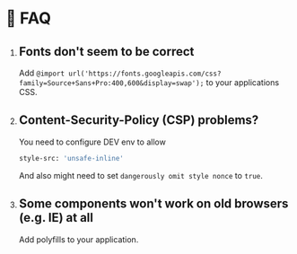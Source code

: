 # 🔮 FAQ

1. ## Fonts don't seem to be correct

   Add `@import url('https://fonts.googleapis.com/css?family=Source+Sans+Pro:400,600&display=swap');` to your applications CSS.

2. ## Content-Security-Policy (CSP) problems?

   You need to configure DEV env to allow

   ```bash
   style-src: 'unsafe-inline'
   ```

   And also might need to set `dangerously omit style nonce` to `true`.

3. ## Some components won't work on old browsers (e.g. IE) at all

   Add polyfills to your application.
